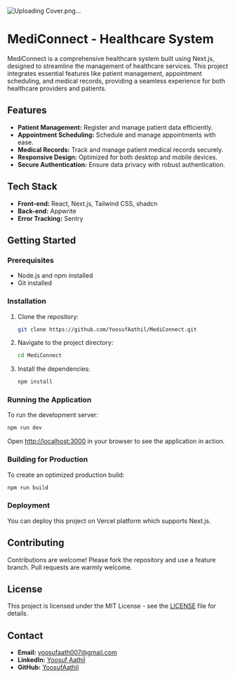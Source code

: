 ![Uploading Cover.png…]()
# MediConnect - Healthcare System


MediConnect is a comprehensive healthcare system built using Next.js, designed to streamline the management of healthcare services. This project integrates essential features like patient management, appointment scheduling, and medical records, providing a seamless experience for both healthcare providers and patients.

## Features

- **Patient Management:** Register and manage patient data efficiently.
- **Appointment Scheduling:** Schedule and manage appointments with ease.
- **Medical Records:** Track and manage patient medical records securely.
- **Responsive Design:** Optimized for both desktop and mobile devices.
- **Secure Authentication:** Ensure data privacy with robust authentication.

## Tech Stack

- **Front-end:** React, Next.js, Tailwind CSS, shadcn
- **Back-end:** Appwrite
- **Error Tracking:** Sentry

## Getting Started

### Prerequisites

- Node.js and npm installed
- Git installed

### Installation

1. Clone the repository:
   ```bash
   git clone https://github.com/YoosufAathil/MediConnect.git
   ```
2. Navigate to the project directory:
   ```bash
   cd MediConnect
   ```
3. Install the dependencies:
   ```bash
   npm install
   ```

### Running the Application

To run the development server:

```bash
npm run dev
```

Open [http://localhost:3000](http://localhost:3000) in your browser to see the application in action.

### Building for Production

To create an optimized production build:

```bash
npm run build
```

### Deployment

You can deploy this project on Vercel platform which supports Next.js.

## Contributing

Contributions are welcome! Please fork the repository and use a feature branch. Pull requests are warmly welcome.

## License

This project is licensed under the MIT License - see the [LICENSE](LICENSE) file for details.

## Contact

- **Email:** [yoosufaath007@gmail.com](mailto:yoosufaath007@gmail.com)
- **LinkedIn:** [Yoosuf Aathil](https://www.linkedin.com/in/yoosuf-aathil/)
- **GitHub:** [YoosufAathil](https://github.com/YoosufAathil)
